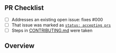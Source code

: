 <!-- 👋 Hi, thanks for sending a PR to created-typescript-app-everything! 💖.
Please fill out all fields below and make sure each item is true and [x] checked.
Otherwise we may not be able to review your PR. -->

## PR Checklist

- [ ] Addresses an existing open issue: fixes #000
- [ ] That issue was marked as [`status: accepting prs`](https://github.com/bingo-examples/created-typescript-app-everything/issues?q=is%3Aopen+is%3Aissue+label%3A%22status%3A+accepting+prs%22)
- [ ] Steps in [CONTRIBUTING.md](https://github.com/bingo-examples/created-typescript-app-everything/blob/main/.github/CONTRIBUTING.md) were taken

## Overview

<!-- Description of what is changed and how the code change does that. -->
